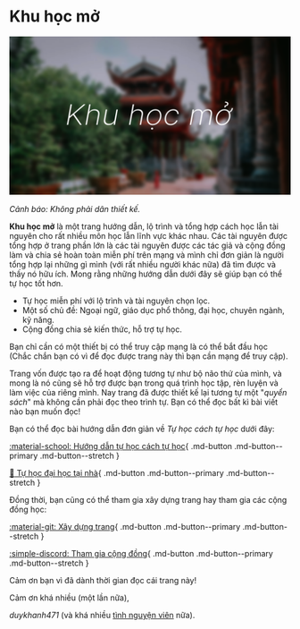 # Khu học mở

![](assets/cover.png)

*Cảnh báo: Không phải dân thiết kế.*

**Khu học mở** là một trang hướng dẫn, lộ trình và tổng hợp cách học lẫn tài nguyên cho rất nhiều môn học lẫn lĩnh vực khác nhau. Các tài nguyên được tổng hợp ở trang phần lớn là các tài nguyên được các tác giả và cộng đồng làm và chia sẻ hoàn toàn miễn phí trên mạng và mình chỉ đơn giản là người tổng hợp lại những gì mình (với rất nhiều người khác nữa) đã tìm được và thấy nó hữu ích. Mong rằng những hướng dẫn dưới đây sẽ giúp bạn có thể tự học tốt hơn.

* Tự học miễn phí với lộ trình và tài nguyên chọn lọc.
* Một số chủ đề: Ngoại ngữ, giáo dục phổ thông, đại học, chuyên ngành, kỹ năng.
* Cộng đồng chia sẻ kiến thức, hỗ trợ tự học.

Bạn chỉ cần có một thiết bị có thể truy cập mạng là có thể bắt đầu học (Chắc chắn bạn có vì để đọc được trang này thì bạn cần mạng để truy cập).

Trang vốn được tạo ra để hoạt động tương tự như bộ não thứ của mình, và mong là nó cũng sẽ hỗ trợ được bạn trong quá trình học tập, rèn luyện và làm việc của riêng mình. Nay trang đã được thiết kế lại tương tự một "*quyển sách*" mà không cần phải đọc theo trình tự. Bạn có thể đọc bất kì bài viết nào bạn muốn đọc!

Bạn có thể đọc bài hướng dẫn đơn giản về *Tự học cách tự học* dưới đây:

<div class="grid" markdown>

[:material-school: Hướng dẫn tự học cách tự học](huong-dan/he-thong.md){ .md-button .md-button--primary .md-button--stretch }

[:school: Tự học đại học tại nhà](chuong-trinh/dai-hoc.md){ .md-button .md-button--primary .md-button--stretch }

</div>

Đồng thời, bạn cũng có thể tham gia xây dựng trang hay tham gia các cộng đồng học:

<div class="grid" markdown>

[:material-git: Xây dựng trang](dong-gop/index.md){ .md-button .md-button--primary .md-button--stretch }

[:simple-discord: Tham gia cộng đồng](cong-dong.md){ .md-button .md-button--primary .md-button--stretch }
</div>



Cảm ơn bạn vì đã dành thời gian đọc cái trang này! 

Cảm ơn khá nhiều (một lần nữa),

*duykhanh471* (và khá nhiều [tình nguyện viên](cam-on.md) nữa).

